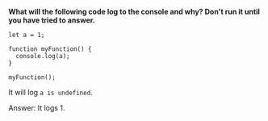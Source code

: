**What will the following code log to the console and why? Don't run it until you have tried to answer.**

```
let a = 1;

function myFunction() {
  console.log(a);
}

myFunction();
```

It will log `a is undefined`.

Answer:
It logs 1.
